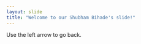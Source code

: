 ```yaml
---
layout: slide
title: "Welcome to our Shubham Bihade's slide!"
---
```



Use the left arrow to go back.
